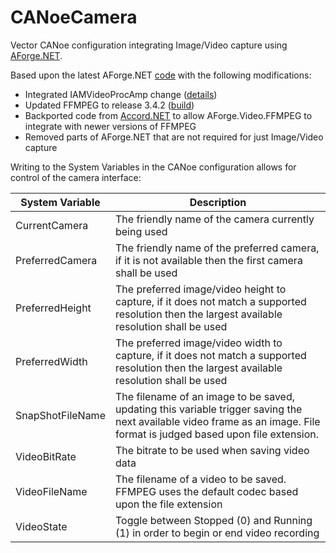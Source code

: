 # CANoeCamera
Vector CANoe configuration integrating Image/Video capture using [AForge.NET](http://aforgenet.com/).

Based upon the latest AForge.NET [code](https://github.com/andrewkirillov/AForge.NET) with the following modifications:

 - Integrated IAMVideoProcAmp change ([details](https://code.google.com/archive/p/aforge/issues/357))
 - Updated FFMPEG to release 3.4.2 ([build](https://ffmpeg.zeranoe.com/builds/))
 - Backported code from [Accord.NET](http://accord-framework.net/index.html) to allow AForge.Video.FFMPEG to integrate with newer versions of FFMPEG
 - Removed parts of AForge.NET that are not required for just Image/Video capture

Writing to the System Variables in the CANoe configuration allows for control of the camera interface:

| System Variable  | Description           |
| ------- | ---------------- |
| CurrentCamera  | The friendly name of the camera currently being used |
| PreferredCamera | The friendly name of the preferred camera, if it is not available then the first camera shall be used |
| PreferredHeight | The preferred image/video height to capture, if it does not match a supported resolution then the largest available resolution shall be used |
| PreferredWidth | The preferred image/video width to capture, if it does not match a supported resolution then the largest available resolution shall be used |
| SnapShotFileName | The filename of an image to be saved, updating this variable trigger saving the next available video frame as an image. File format is judged based upon file extension. |
| VideoBitRate | The bitrate to be used when saving video data |
| VideoFileName | The filename of a video to be saved. FFMPEG uses the default codec based upon the file extension |
| VideoState | Toggle between Stopped (0) and Running (1) in order to begin or end video recording |

